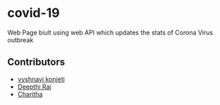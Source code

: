 # covid-19
Web Page biult using web API which updates the stats of Corona Virus outbreak
## Contributors 
- [vyshnavi konjeti](https://github.com/VyshnaviKonjeti)
- [Deepthi Raj](https://github.com/deepthi-k-code)
- [Charitha](https://fb.com/charitha.vandrasi)
